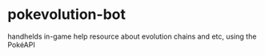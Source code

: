 # pokevolution-bot
handhelds in-game help resource about evolution chains and etc, using the PokéAPI